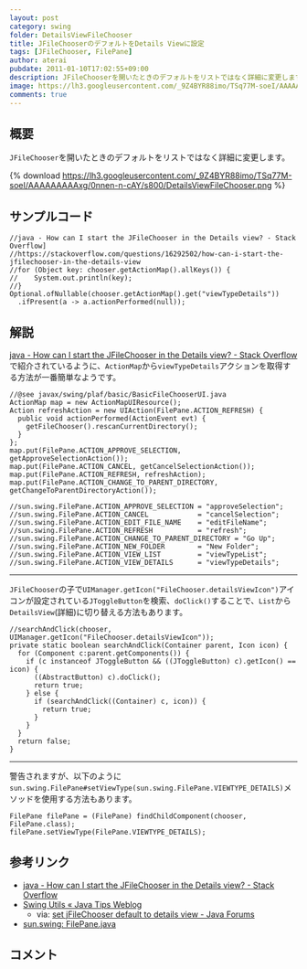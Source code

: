 ```yaml
---
layout: post
category: swing
folder: DetailsViewFileChooser
title: JFileChooserのデフォルトをDetails Viewに設定
tags: [JFileChooser, FilePane]
author: aterai
pubdate: 2011-01-10T17:02:55+09:00
description: JFileChooserを開いたときのデフォルトをリストではなく詳細に変更します。
image: https://lh3.googleusercontent.com/_9Z4BYR88imo/TSq77M-soeI/AAAAAAAAAxg/0nnen-n-cAY/s800/DetailsViewFileChooser.png
comments: true
---
```

## 概要
`JFileChooser`を開いたときのデフォルトをリストではなく詳細に変更します。

{% download https://lh3.googleusercontent.com/_9Z4BYR88imo/TSq77M-soeI/AAAAAAAAAxg/0nnen-n-cAY/s800/DetailsViewFileChooser.png %}

## サンプルコード
<pre class="prettyprint"><code>//java - How can I start the JFileChooser in the Details view? - Stack Overflow]
//https://stackoverflow.com/questions/16292502/how-can-i-start-the-jfilechooser-in-the-details-view
//for (Object key: chooser.getActionMap().allKeys()) {
//    System.out.println(key);
//}
Optional.ofNullable(chooser.getActionMap().get("viewTypeDetails"))
  .ifPresent(a -&gt; a.actionPerformed(null));
</code></pre>

## 解説
[java - How can I start the JFileChooser in the Details view? - Stack Overflow](https://stackoverflow.com/questions/16292502/how-can-i-start-the-jfilechooser-in-the-details-view)で紹介されているように、`ActionMap`から`viewTypeDetails`アクションを取得する方法が一番簡単なようです。

<pre class="prettyprint"><code>//@see javax/swing/plaf/basic/BasicFileChooserUI.java
ActionMap map = new ActionMapUIResource();
Action refreshAction = new UIAction(FilePane.ACTION_REFRESH) {
  public void actionPerformed(ActionEvent evt) {
    getFileChooser().rescanCurrentDirectory();
  }
};
map.put(FilePane.ACTION_APPROVE_SELECTION, getApproveSelectionAction());
map.put(FilePane.ACTION_CANCEL, getCancelSelectionAction());
map.put(FilePane.ACTION_REFRESH, refreshAction);
map.put(FilePane.ACTION_CHANGE_TO_PARENT_DIRECTORY, getChangeToParentDirectoryAction());

//sun.swing.FilePane.ACTION_APPROVE_SELECTION = "approveSelection";
//sun.swing.FilePane.ACTION_CANCEL            = "cancelSelection";
//sun.swing.FilePane.ACTION_EDIT_FILE_NAME    = "editFileName";
//sun.swing.FilePane.ACTION_REFRESH           = "refresh";
//sun.swing.FilePane.ACTION_CHANGE_TO_PARENT_DIRECTORY = "Go Up";
//sun.swing.FilePane.ACTION_NEW_FOLDER        = "New Folder";
//sun.swing.FilePane.ACTION_VIEW_LIST         = "viewTypeList";
//sun.swing.FilePane.ACTION_VIEW_DETAILS      = "viewTypeDetails";
</code></pre>

- - - -
`JFileChooser`の子で`UIManager.getIcon("FileChooser.detailsViewIcon")`アイコンが設定されている`JToggleButton`を検索、`doClick()`することで、`List`から`DetailsView`(詳細)に切り替える方法もあります。

<pre class="prettyprint"><code>//searchAndClick(chooser, UIManager.getIcon("FileChooser.detailsViewIcon"));
private static boolean searchAndClick(Container parent, Icon icon) {
  for (Component c:parent.getComponents()) {
    if (c instanceof JToggleButton &amp;&amp; ((JToggleButton) c).getIcon() == icon) {
      ((AbstractButton) c).doClick();
      return true;
    } else {
      if (searchAndClick((Container) c, icon)) {
        return true;
      }
    }
  }
  return false;
}
</code></pre>

- - - -
警告されますが、以下のように`sun.swing.FilePane#setViewType(sun.swing.FilePane.VIEWTYPE_DETAILS)`メソッドを使用する方法もあります。

<pre class="prettyprint"><code>FilePane filePane = (FilePane) findChildComponent(chooser, FilePane.class);
filePane.setViewType(FilePane.VIEWTYPE_DETAILS);
</code></pre>

## 参考リンク
- [java - How can I start the JFileChooser in the Details view? - Stack Overflow](https://stackoverflow.com/questions/16292502/how-can-i-start-the-jfilechooser-in-the-details-view)
- [Swing Utils « Java Tips Weblog](https://tips4java.wordpress.com/2008/11/13/swing-utils/)
    - via: [set jFileChooser default to details view - Java Forums](http://www.java-forums.org/awt-swing/13733-set-jfilechooser-default-details-view.html)
- [sun.swing: FilePane.java](http://www.docjar.com/html/api/sun/swing/FilePane.java.html)

<!-- dummy comment line for breaking list -->

## コメント
